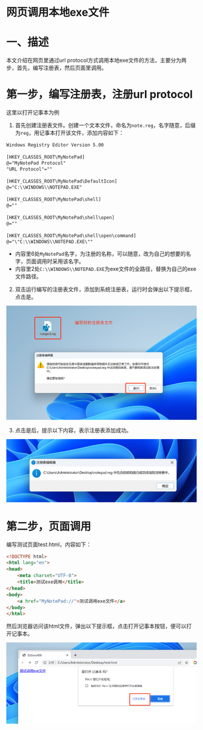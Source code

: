 # 网页调用本地exe文件

# 一、描述
本文介绍在网页里通过url protocol方式调用本地exe文件的方法，主要分为两步，首先，编写注册表，然后页面里调用。

# 第一步，编写注册表，注册url protocol
这里以打开记事本为例

1. 首先创建注册表文件。创建一个文本文件，命名为`note.reg`，名字随意，后缀为`reg`，用记事本打开该文件，添加内容如下：
```
Windows Registry Editor Version 5.00

[HKEY_CLASSES_ROOT\MyNotePad]
@="MyNotePad Protocol"
"URL Protocol"=""

[HKEY_CLASSES_ROOT\MyNotePad\DefaultIcon]
@="C:\\WINDOWS\\NOTEPAD.EXE"

[HKEY_CLASSES_ROOT\MyNotePad\shell]
@=""

[HKEY_CLASSES_ROOT\MyNotePad\shell\open]
@=""

[HKEY_CLASSES_ROOT\MyNotePad\shell\open\command]
@="\"C:\\WINDOWS\\NOTEPAD.EXE\""
```

- 内容里6处`MyNotePad`名字，为注册的名称，可以随意，改为自己的想要的名字，页面调用时采用该名字。
- 内容里2处`C:\\WINDOWS\\NOTEPAD.EXE`为exe文件的全路径，替换为自己的exe文件路径。


2. 双击运行编写的注册表文件，添加到系统注册表，运行时会弹出以下提示框，点击是。

![这里写图片描述](images/01_01.png)

3. 点击是后，提示以下内容，表示注册表添加成功。

![这里写图片描述](images/01_02.png)

# 第二步，页面调用
编写测试页面test.html，内容如下：

```html
<!DOCTYPE html>
<html lang="en">
<head>
    <meta charset="UTF-8">
    <title>测试exe调用</title>
</head>
<body>
    <a href="MyNotePad://">测试调用exe文件</a>
</body>
</html>

```

然后浏览器访问该html文件，弹出以下提示框，点击打开记事本按钮，便可以打开记事本。

![这里写图片描述](images/01_03.png)



